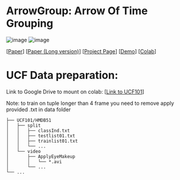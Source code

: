   # ArrowGroup: Arrow Of Time Grouping 
![image](https://github.com/LongOPN/LongOPN/blob/main/LOPN2.jpg)
![image](https://github.com/LongOPN/LongOPN/blob/main/net89.jpg)

 
[[Paper](  )]
[[Paper (Long version)](  )]
[[Project Page]( )]
[[Demo](https://github.com/LongOPN/LongOPN/blob/main/AnonyModel.m4v)]
[[Colab](https://colab.research.google.com/drive/1HHDD_xp1NpododLkbIfXxWsT3AOYgb4n?usp=sharing)]



# UCF Data preparation:
Link to Google Drive to mount on colab:
 [[Link to UCF101](https://drive.google.com/drive/folders/13zR2YhxZMGGTA_3kq9k3cEDJGf2xoCMP?usp=sharing)]


Note: to train on tuple longer than 4 frame you need to remove apply provided .txt in data folder

	├── UCF101/HMDB51
	│   ├── split
	│   │   ├── classInd.txt
	│   │   ├── testlist01.txt
	│   │   ├── trainlist01.txt
	│   │   └── ...
	│   └── video
	│       ├── ApplyEyeMakeup
	│       │   └── *.avi
	│       └── ...
	└── ...
